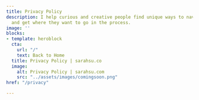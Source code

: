 ```yaml
---
title: Privacy Policy
description: I help curious and creative people find unique ways to navigate life
  and get where they want to go in the process.
image: ''
blocks:
- template: heroblock
  cta:
    url: "/"
    text: Back to Home
  title: Privacy Policy | sarahsu.co
  image:
    alt: Privacy Policy | sarahsu.com
    src: "../assets/images/comingsoon.png"
href: "/privacy"

---
```

